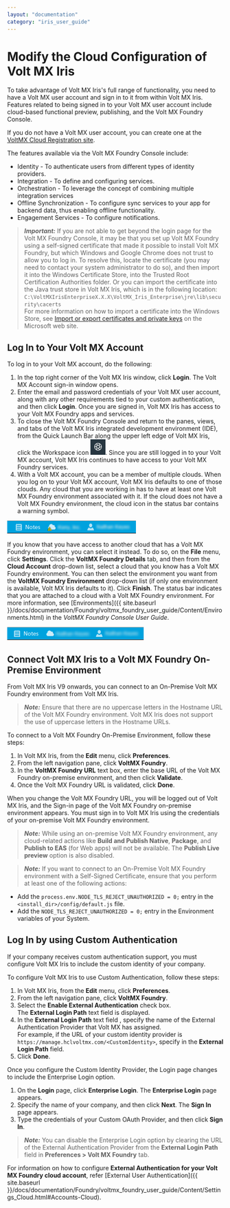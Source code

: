 ```yaml
---
layout: "documentation"
category: "iris_user_guide"
---
```

                         


Modify the Cloud Configuration of Volt MX Iris
====================================================

To take advantage of Volt MX Iris's full range of functionality, you need to have a Volt MX user account and sign in to it from within Volt MX Iris. Features related to being signed in to your Volt MX user account include cloud-based functional preview, publishing, and the Volt MX Foundry Console.

If you do not have a Volt MX user account, you can create one at the [VoltMX Cloud Registration site](https://manage.hclvoltmx.com/registration).

The features available via the Volt MX Foundry Console include:

*   Identity - To authenticate users from different types of identity providers.
*   Integration - To define and configuring services.
*   Orchestration - To leverage the concept of combining multiple integration services
*   Offline Synchronization - To configure sync services to your app for backend data, thus enabling offline functionality.
*   Engagement Services - To configure notifications.

> **_Important:_** If you are not able to get beyond the login page for the Volt MX Foundry Console, it may be that you set up Volt MX Foundry using a self-signed certificate that made it possible to install Volt MX Foundry, but which Windows and Google Chrome does not trust to allow you to log in. To resolve this, locate the certificate (you may need to contact your system administrator to do so), and then import it into the Windows Certificate Store, into the Trusted Root Certification Authorities folder. Or you can import the certificate into the Java trust store in Volt MX Iris, which is in the following location:  
`C:\VoltMXIrisEnterpriseX.X.X\VoltMX_Iris_Enterprise\jre\lib\security\cacerts`  
For more information on how to import a certificate into the Windows Store, see [Import or export certificates and private keys](http://windows.microsoft.com/en-us/windows/import-export-certificates-private-keys#1TC=windows-7) on the Microsoft web site.

Log In to Your Volt MX Account
------------------------------

To log in to your Volt MX account, do the following: 

1.  In the top right corner of the Volt MX Iris window, click **Login**. The Volt MX Account sign-in window opens.
2.  Enter the email and password credentials of your Volt MX user account, along with any other requirements tied to your custom authentication, and then click **Login**. Once you are signed in, Volt MX Iris has access to your Volt MX Foundry apps and services.
3.  To close the Volt MX Foundry Console and return to the panes, views, and tabs of the Volt MX Iris integrated development environment (IDE), from the Quick Launch Bar along the upper left edge of Volt MX Iris, click the Workspace icon ![](Resources/Images/S7Persp_QkLaunch01b_20x19.png). Since you are still logged in to your Volt MX account, Volt MX Iris continues to have access to your Volt MX Foundry services.
4.  With a Volt MX account, you can be a member of multiple clouds. When you log on to your Volt MX account, Volt MX Iris defaults to one of those clouds. Any cloud that you are working in has to have at least one Volt MX Foundry environment associated with it. If the cloud does not have a Volt MX Foundry environment, the cloud icon in the status bar contains a warning symbol.

![](Resources/Images/MFEnviroNotSet.png)

If you know that you have access to another cloud that has a Volt MX Foundry environment, you can select it instead. To do so, on the **File** menu, click **Settings**. Click the **VoltMX Foundry Details** tab, and then from the **Cloud Account** drop-down list, select a cloud that you know has a Volt MX Foundry environment. You can then select the environment you want from the **VoltMX Foundry Environment** drop-down list (if only one environment is available, Volt MX Iris defaults to it). Click **Finish**. The status bar indicates that you are attached to a cloud with a Volt MX Foundry environment. For more information, see [Environments]({{ site.baseurl }}/docs/documentation/Foundry/voltmx_foundry_user_guide/Content/Environments.html) in the _VoltMX Foundry Console User Guide_.

![](Resources/Images/MFEnviroSet.png)

Connect Volt MX Iris to a Volt MX Foundry On-Premise Environment
---------------------------------------------------------------------

From Volt MX Iris V9 onwards, you can connect to an On-Premise Volt MX Foundry environment from Volt MX Iris.

> **_Note:_** Ensure that there are no uppercase letters in the Hostname URL of the Volt MX Foundry environment. Volt MX Iris does not support the use of uppercase letters in the Hostname URLs.

To connect to a Volt MX Foundry On-Premise Environment, follow these steps: 

1.  In Volt MX Iris, from the **Edit** menu, click **Preferences**.
2.  From the left navigation pane, click **VoltMX Foundry**.
3.  In the **VoltMX Foundry URL** text box, enter the base URL of the Volt MX Foundry on-premise environment, and then click **Validate**.
4.  Once the Volt MX Foundry URL is validated, click **Done**.

When you change the Volt MX Foundry URL, you will be logged out of Volt MX Iris, and the Sign-in page of the Volt MX Foundry on-premise environment appears. You must sign in to Volt MX Iris using the credentials of your on-premise Volt MX Foundry environment.

> **_Note:_** While using an on-premise Volt MX Foundry environment, any cloud-related actions like **Build and Publish Native**, **Package**, and **Publish to EAS** (for Web apps) will not be available. The **Publish Live preview** option is also disabled.

> **_Note:_** If you want to connect to an On-Premise Volt MX Foundry environment with a Self-Signed Certificate, ensure that you perform at least one of the following actions:

*   Add the `process.env.NODE_TLS_REJECT_UNAUTHORIZED = 0;` entry in the `<install_dir>/config/default.js` file.
*   Add the `NODE_TLS_REJECT_UNAUTHORIZED = 0;` entry in the Environment variables of your System.

Log In by using Custom Authentication
-------------------------------------

If your company receives custom authentication support, you must configure Volt MX Iris to include the custom identity of your company.

To configure Volt MX Iris to use Custom Authentication, follow these steps:

1.  In Volt MX Iris, from the **Edit** menu, click **Preferences**.
2.  From the left navigation pane, click **VoltMX Foundry**.
3.  Select the **Enable External Authentication** check box.  
    The **External Login Path** text field is displayed.
4.  In the **External Login Path** text field , specify the name of the External Authentication Provider that Volt MX has assigned.  
    For example, if the URL of your custom identity provider is `https://manage.hclvoltmx.com/<CustomIdentity>`, specify <CustomIdentity> in the **External Login Path** field.
5.  Click **Done**.

Once you configure the Custom Identity Provider, the Login page changes to include the Enterprise Login option.

1.  On the **Login** page, click **Enterprise Login**. The **Enterprise Login** page appears.
2.  Specify the name of your company, and then click **Next**. The **Sign In** page appears.
3.  Type the credentials of your Custom OAuth Provider, and then click **Sign In**.

> **_Note:_** You can disable the Enterprise Login option by clearing the URL of the External Authentication Provider from the **External Login Path** field in **Preferences > Volt MX Foundry** tab.

For information on how to configure **External Authentication for your Volt MX Foundry cloud account**, refer [External User Authentication]({{ site.baseurl }}/docs/documentation/Foundry/voltmx_foundry_user_guide/Content/Settings_Cloud.html#Accounts-Cloud).
